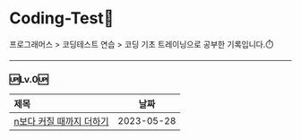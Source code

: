 # __Coding-Test💯__<br/>
프로그래머스 > 코딩테스트 연습 > 코딩 기초 트레이닝으로 공부한 기록입니다.⏱️

------
### 🆙Lv.0🆙
| 제목 | 날짜 |
|:----------|:----------:|
|[n보다 커질 때까지 더하기](https://school.programmers.co.kr/learn/courses/30/lessons/120805)|2023-05-28|
